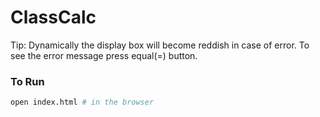 # ClassCalc

Tip: Dynamically the display box will become reddish in case of error. To see the error message press equal(=) button.

### To Run
```bash
open index.html # in the browser
```
